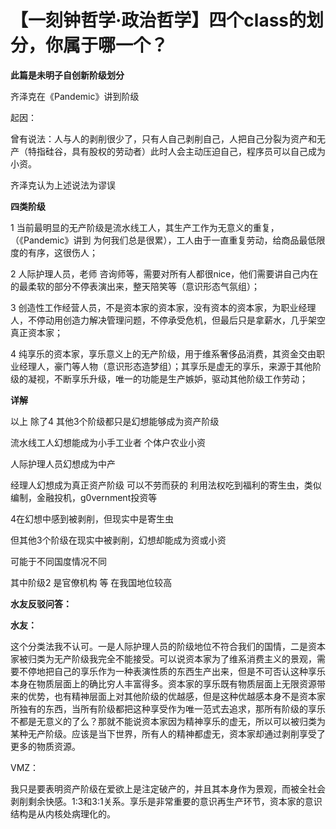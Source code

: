 # 【一刻钟哲学·政治哲学】四个class的划分，你属于哪一个？



**此篇是未明子自创新阶级划分**



齐泽克在《Pandemic》讲到阶级



起因：

曾有说法：人与人的剥削很少了，只有人自己剥削自己，人把自己分裂为资产和无产（特指硅谷，具有股权的劳动者）此时人会主动压迫自己，程序员可以自己成为小资。



齐泽克认为上述说法为谬误



**四类阶级**



1 当前最明显的无产阶级是流水线工人，其生产工作为无意义的重复，（《Pandemic》讲到 为何我们总是很累），工人由于一直重复劳动，给商品最低限度的有序，这很伤人；



2 人际护理人员，老师 咨询师等，需要对所有人都很nice，他们需要讲自己内在的最柔软的部分不停表演出来，整天陪笑等（意识形态气氛组）；



3 创造性工作经营人员，不是资本家的资本家，没有资本的资本家，为职业经理人，不停动用创造力解决管理问题，不停承受危机，但最后只是拿薪水，几乎架空真正资本家；



4 纯享乐的资本家，享乐意义上的无产阶级，用于维系奢侈品消费，其资金交由职业经理人，豪门等人物（意识形态造梦组）；其享乐是虚无的享乐，来源于其他阶级的凝视，不断享乐升级，唯一的功能是生产嫉妒，驱动其他阶级工作劳动；



**详解**



以上 除了4  其他3个阶级都只是幻想能够成为资产阶级



流水线工人幻想能成为小手工业者 个体户农业小资



人际护理人员幻想成为中产



经理人幻想成为真正资产阶级 可以不劳而获的 利用法权吃到福利的寄生虫，类似编制，金融投机，g0vernment投资等



4在幻想中感到被剥削，但现实中是寄生虫

但其他3个阶级在现实中被剥削，幻想却能成为资或小资



可能于不同国度情况不同





其中阶级2 是官僚机构 等 在我国地位较高







**水友反驳问答：**

**水友：**

这个分类法我不认可。一是人际护理人员的阶级地位不符合我们的国情，二是资本家被归类为无产阶级我完全不能接受。可以说资本家为了维系消费主义的景观，需要不停地把自己的享乐作为一种表演性质的东西生产出来，但是不可否认这种享乐本身在物质层面上的确比穷人丰富得多。资本家的享乐既有物质层面上无限资源带来的优势，也有精神层面上对其他阶级的优越感，但是这种优越感本身不是资本家所独有的东西，当所有阶级都把这种享受作为唯一范式去追求，那所有阶级的享乐不都是无意义的了么？那就不能说资本家因为精神享乐的虚无，所以可以被归类为某种无产阶级。应该是当下世界，所有人的精神都虚无，资本家却通过剥削享受了更多的物质资源。





VMZ：

我只是要表明资产阶级在爱欲上是注定破产的，并且其本身作为景观，而被全社会剥削剩余快感。1:3和3:1关系。享乐是非常重要的意识再生产环节，资本家的意识结构是从内核处病理化的。